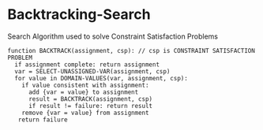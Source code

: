 # Backtracking-Search
Search Algorithm used to solve Constraint Satisfaction Problems

    function BACKTRACK(assignment, csp): // csp is CONSTRAINT SATISFACTION PROBLEM 
      if assignment complete: return assignment
      var = SELECT-UNASSIGNED-VAR(assignment, csp)
      for value in DOMAIN-VALUES(var, assignment, csp):
        if value consistent with assignment:
          add {var = value} to assignment
          result = BACKTRACK(assignment, csp)
          if result != failure: return result
        remove {var = value} from assignment
       return failure
       
